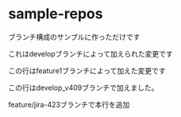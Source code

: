 # sample-repos
ブランチ構成のサンプルに作っただけです

これはdevelopブランチによって加えられた変更です

この行はfeature1ブランチによって加えた変更です

この行はdevelop_v409ブランチで加えました。

feature/jira-423ブランチで本行を追加